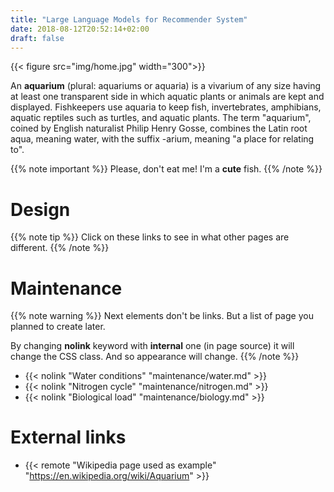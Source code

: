 ```yaml
---
title: "Large Language Models for Recommender System"
date: 2018-08-12T20:52:14+02:00
draft: false
---
```


{{< figure src="img/home.jpg" width="300">}}

An **aquarium** (plural: aquariums or aquaria) is a vivarium of any size having at least one transparent side in which aquatic plants or animals are kept and displayed. Fishkeepers use aquaria to keep fish, invertebrates, amphibians, aquatic reptiles such as turtles, and aquatic plants. The term "aquarium", coined by English naturalist Philip Henry Gosse, combines the Latin root aqua, meaning water, with the suffix -arium, meaning "a place for relating to".


{{% note important %}}
Please, don't eat me! I'm a **cute** fish.
{{% /note %}}

# Design 

{{% note tip %}}
Click on these links to see in what other pages are different.
{{% /note %}}
# Maintenance

{{% note warning %}}
Next elements don't be links. But a list of page you planned to create later.

By changing **nolink** keyword with **internal** one (in page source) it will change the CSS class. And so appearance will change.
{{% /note %}}

  * {{< nolink "Water conditions" "maintenance/water.md" >}}
  * {{< nolink "Nitrogen cycle" "maintenance/nitrogen.md" >}}
  * {{< nolink "Biological load" "maintenance/biology.md" >}}

# External links

  * {{< remote "Wikipedia page used as example" "https://en.wikipedia.org/wiki/Aquarium" >}}
